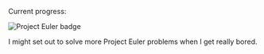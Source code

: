 Current progress:

![Project Euler badge](http://projecteuler.net/profile/zmwang.png)

I might set out to solve more Project Euler problems when I get really bored.
